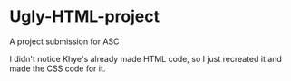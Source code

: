 # Ugly-HTML-project
A project submission for ASC

I didn't notice Khye's already made HTML code, so I just recreated it and made the CSS code for it.
